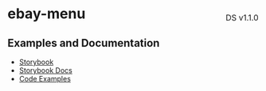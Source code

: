 <h1 style='display: flex; justify-content: space-between; align-items: center;'>
    <span>
        ebay-menu
    </span>
    <span style='font-weight: normal; font-size: medium; margin-bottom: -15px;'>
        DS v1.1.0
    </span>
</h1>

## Examples and Documentation

-   [Storybook](https://ebay.github.io/ebayui-core/?path=/story/building-blocks-ebay-menu)
-   [Storybook Docs](https://ebay.github.io/ebayui-core/?path=/docs/building-blocks-ebay-menu)
-   [Code Examples](https://github.com/eBay/ebayui-core/tree/master/src/components/ebay-menu/examples)
